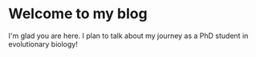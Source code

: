 # Welcome to my blog

I'm glad you are here. I plan to talk about my journey as a PhD student in evolutionary biology! 
